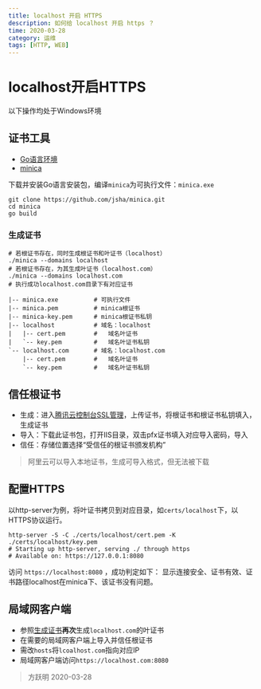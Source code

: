 ```yaml
---
title: localhost 开启 HTTPS
description: 如何给 localhost 开启 https ？
time: 2020-03-28
category: 运维
tags: [HTTP, WEB]
---
```


# localhost开启HTTPS

以下操作均处于Windows环境

## 证书工具

- [Go语言环境](https://golang.org/dl/)
- [minica](https://github.com/jsha/minica)

下载并安装Go语言安装包，编译`minica`为可执行文件：`minica.exe`

```shell
git clone https://github.com/jsha/minica.git
cd minica
go build
```

### 生成证书

```shell
# 若根证书存在，同时生成根证书和叶证书（localhost）
./minica --domains localhost
# 若根证书存在，为其生成叶证书（localhost.com）
./minica --domains localhost.com
# 执行成功localhost.com目录下有对应证书
```

```
|-- minica.exe          # 可执行文件
|-- minica.pem          # minica根证书
|-- minica-key.pem      # minica根证书私钥
|-- localhost           # 域名：localhost
|   |-- cert.pem        #   域名叶证书
|   `-- key.pem         #   域名叶证书私钥
`-- localhost.com       # 域名：localhost.com
    |-- cert.pem        #   域名叶证书
    `-- key.pem         #   域名叶证书私钥
```

## 信任根证书

- 生成：进入[腾讯云控制台SSL管理]，上传证书，将根证书和根证书私钥填入，生成证书
- 导入：下载此证书包，打开IIS目录，双击pfx证书填入对应导入密码，导入
- 信任：存储位置选择“受信任的根证书颁发机构”

> 阿里云可以导入本地证书，生成可导入格式，但无法被下载

## 配置HTTPS

以http-server为例，将叶证书拷贝到对应目录，如`certs/localhost`下，以HTTPS协议运行。

```shell
http-server -S -C ./certs/localhost/cert.pem -K ./certs/localhost/key.pem
# Starting up http-server, serving ./ through https
# Available on: https://127.0.0.1:8080
```

访问 `https://localhost:8080` ，成功判定如下：
显示连接安全、证书有效、证书路径localhost在minica下、该证书没有问题。

## 局域网客户端

- 参照[生成证书](#生成证书)**再次**生成`localhost.com`的叶证书
- 在需要的局域网客户端上导入并信任根证书
- 需改`hosts`将`lcoalhost.com`指向对应IP
- 局域网客户端访问`https://localhost.com:8080`

[腾讯云控制台SSL管理]: https://console.cloud.tencent.com/ssl

> 方跃明
> 2020-03-28

